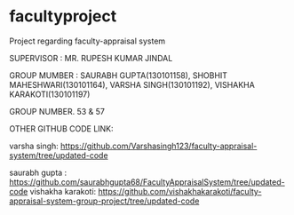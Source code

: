 # facultyproject
Project regarding faculty-appraisal system

SUPERVISOR : MR. RUPESH KUMAR JINDAL

GROUP MUMBER : SAURABH GUPTA(130101158), SHOBHIT MAHESHWARI(130101164), VARSHA SINGH(130101192), VISHAKHA KARAKOTI(130101197)

GROUP NUMBER. 53 & 57

OTHER GITHUB CODE LINK:


varsha singh: https://github.com/Varshasingh123/faculty-appraisal-system/tree/updated-code

saurabh gupta : https://github.com/saurabhgupta68/FacultyAppraisalSystem/tree/updated-code
vishakha karakoti: https://github.com/vishakhakarakoti/faculty-appraisal-system-group-project/tree/updated-code
